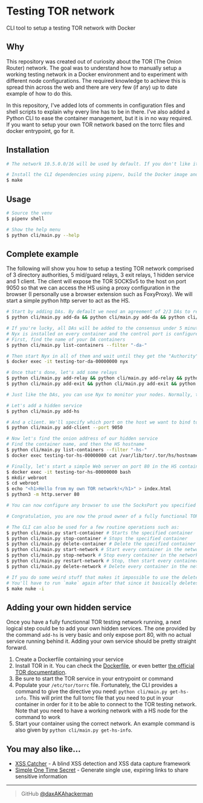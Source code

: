 # Testing TOR network
CLI tool to setup a testing TOR network with Docker

## Why

This repository was created out of curiosity about the TOR (The Onion Router) network. The goal was to understand how to manually setup a working testing network in a Docker environment and to experiment with different node configurations. The required knowledge to achieve this is spread thin across the web and there are very few (if any) up to date example of how to do this. 

In this repository, I've added lots of comments in configuration files and shell scripts to explain why every line has to be in there. I've also added a Python CLI to ease the container management, but it is in no way required. If you want to setup your own TOR network based on the torrc files and docker entrypoint, go for it. 

## Installation

```bash
# The network 10.5.0.0/16 will be used by default. If you don't like it, you can change it at the top of the Makefile

# Install the CLI dependencies using pipenv, build the Docker image and create the Docker volume and network
$ make
```

## Usage

```bash
# Source the venv
$ pipenv shell

# Show the help menu
$ python cli/main.py --help
```

## Complete example

The following will show you how to setup a testing TOR network comprised of 3 directory authorities, 5 mid/guard relays, 3 exit relays, 1 hidden service and 1 client. The client will expose the TOR SOCKSv5 to the host on port 9050 so that we can access the HS using a proxy configuration in the browser (I personally use a browser extension such as FoxyProxy). We will start a simple python http server to act as the HS. 

```bash
# Start by adding DAs. By default we need an agreement of 2/3 DAs to reach consensus, so we'll create 3 DAs. You can always add more, but if you want to go with less, you'll have to adjust the docker/torrc.da file using the AuthDirNumSRVAgreements directive. 
$ python cli/main.py add-da && python cli/main.py add-da && python cli/main.py add-da

# If you're lucky, all DAs will be added to the consensus under 5 minutes. If you're not, about 20 minutes. Note that in a real TOR network, this would take way longer. 
# Nyx is installed on every container and the control port is configured, so we can use it to monitor the progress
# First, find the name of your DA containers
$ python cli/main.py list-containers --filter "-da-"

# Then start Nyx in all of them and wait until they get the "Authority" flag
$ docker exec -it testing-tor-da-00000000 nyx

# Once that's done, let's add some relays
$ python cli/main.py add-relay && python cli/main.py add-relay && python cli/main.py add-relay && python cli/main.py add-relay && python cli/main.py add-relay
$ python cli/main.py add-exit && python cli/main.py add-exit && python cli/main.py add-exit

# Just like the DAs, you can use Nyx to monitor your nodes. Normally, they should get their respective flags in under 5 minutes. 

# Let's add a hidden service
$ python cli/main.py add-hs

# And a client. We'll specify which port on the host we want to bind to the client's SocksPort (9050). The port is optional, if you don't specify it we simply don't expose the port to the host. 
$ python cli/main.py add-client --port 9050

# Now let's find the onion address of our hidden service
# Find the container name, and then the HS hostname
$ python cli/main.py list-containers --filter "-hs-"
$ docker exec testing-tor-hs-00000000 cat /var/lib/tor/.tor/hs/hostname

# Finally, let's start a simple Web server on port 80 in the HS container
$ docker exec -it testing-tor-hs-00000000 bash
$ mkdir webroot
$ cd webroot
$ echo "<h1>Hello from my own TOR network!</h1>" > index.html
$ python3 -m http.server 80

# You can now configure any browser to use the SocksPort you specified when creating the client and you should be able to reach your python http server using the onion hostname from the HS container. 

# Congratulation, you are now the proud owner of a fully functional TOR testing network! 

# The CLI can also be used for a few routine operations such as:
$ python cli/main.py start-container # Starts the specified container
$ python cli/main.py stop-container # Stops the specified container
$ python cli/main.py delete-container # Delete the specified container
$ python cli/main.py start-network # Start every container in the network
$ python cli/main.py stop-network # Stop every container in the network
$ python cli/main.py restart-network # Stop, then start every container in the network
$ python cli/main.py delete-network # Delete every container in the network

# If you do some weird stuff that makes it impossible to use the delete-network command successfully, you can use the following command, which should do the trick
# You'll have to run `make` again after that since it basically deletes everything
$ make nuke -i
```

## Adding your own hidden service

Once you have a fully functionnal TOR testing network running, a next logical step could be to add your own hidden services. The one provided by the command `add-hs` is very basic and only expose port 80, with no actual service running behind it. Adding your own service should be pretty straight forward. 

1. Create a Dockerfile containing your service
2. Install TOR in it. You can check the [Dockerfile](docker/Dockerfile), or even better [the official TOR documentation](https://community.torproject.org/onion-services/setup/install/).
3. Be sure to start the TOR service in your entrypoint or command
4. Populate your `/etc/tor/torrc` file. Fortunately, the CLI provides a command to give the directive you need: `python cli/main.py get-hs-info`. This will print the full torrc file that you need to put in your container in order for it to be able to connect to the TOR testing network. Note that you need to have a working network with a HS node for the command to work
5. Start your container using the correct network. An example command is also given by `python cli/main.py get-hs-info`. 

## You may also like...

- [XSS Catcher](https://github.com/daxAKAhackerman/XSS-Catcher) - A blind XSS detection and XSS data capture framework
- [Simple One Time Secret](https://github.com/daxAKAhackerman/simple-one-time-secret) - Generate single use, expiring links to share sensitive information

---

> GitHub [@daxAKAhackerman](https://github.com/daxAKAhackerman/)

